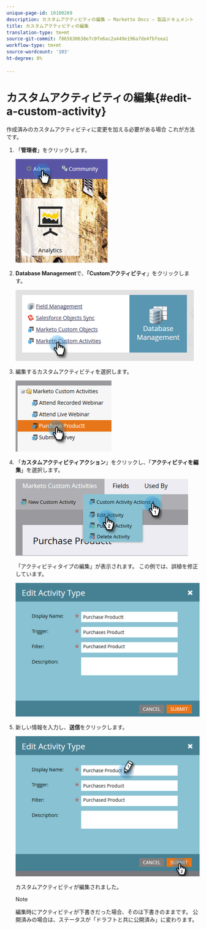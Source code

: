 ```yaml
---
unique-page-id: 10100269
description: カスタムアクティビティの編集 — Marketto Docs — 製品ドキュメント
title: カスタムアクティビティの編集
translation-type: tm+mt
source-git-commit: f865630638e7c0fe6ac2a449e196a7de4fbfeea1
workflow-type: tm+mt
source-wordcount: '103'
ht-degree: 0%

---
```



# カスタムアクティビティの編集{#edit-a-custom-activity}

作成済みのカスタムアクティビティに変更を加える必要がある場合 これが方法です。

1. 「**管理者**」をクリックします。

   ![](assets/one-1.png)

1. **Database Management**&#x200B;で、**「Customアクティビティ**」をクリックします。

   ![](assets/two-1.png)

1. 編集するカスタムアクティビティを選択します。

   ![](assets/three-1.png)

1. 「**カスタムアクティビティアクション**」をクリックし、「**アクティビティを編集**」を選択します。

   ![](assets/four-1.png)

   「アクティビティタイプの編集」が表示されます。 この例では、誤植を修正しています。

   ![](assets/five-1.png)

1. 新しい情報を入力し、**送信**&#x200B;をクリックします。

   ![](assets/six-1.png)

   カスタムアクティビティが編集されました。

   >[!NOTE]
   >
   >編集時にアクティビティが下書きだった場合、そのは下書きのままです。 公開済みの場合は、ステータスが「ドラフトと共に公開済み」に変わります。
